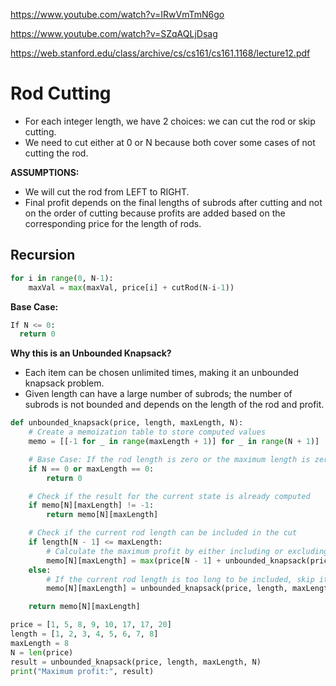 https://www.youtube.com/watch?v=IRwVmTmN6go

https://www.youtube.com/watch?v=SZqAQLjDsag

https://web.stanford.edu/class/archive/cs/cs161/cs161.1168/lecture12.pdf


# Rod Cutting

- For each integer length, we have 2 choices: we can cut the rod or skip cutting.
- We need to cut either at 0 or N because both cover some cases of not cutting the rod.

**ASSUMPTIONS:**
- We will cut the rod from LEFT to RIGHT.
- Final profit depends on the final lengths of subrods after cutting and not on the order of cutting because profits are added based on the corresponding price for the length of rods.

## Recursion

```python
for i in range(0, N-1):
    maxVal = max(maxVal, price[i] + cutRod(N-i-1))
```

**Base Case:**

```python
If N <= 0:
  return 0
```
**Why this is an Unbounded Knapsack?**
- Each item can be chosen unlimited times, making it an unbounded knapsack problem.
- Given length can have a large number of subrods; the number of subrods is not bounded and depends on the length of the rod and profit.

```python
def unbounded_knapsack(price, length, maxLength, N):
    # Create a memoization table to store computed values
    memo = [[-1 for _ in range(maxLength + 1)] for _ in range(N + 1)]

    # Base Case: If the rod length is zero or the maximum length is zero, the profit is zero.
    if N == 0 or maxLength == 0:
        return 0

    # Check if the result for the current state is already computed
    if memo[N][maxLength] != -1:
        return memo[N][maxLength]

    # Check if the current rod length can be included in the cut
    if length[N - 1] <= maxLength:
        # Calculate the maximum profit by either including or excluding the current rod length
        memo[N][maxLength] = max(price[N - 1] + unbounded_knapsack(price, length, maxLength - length[N - 1], N), unbounded_knapsack(price, length, maxLength, N - 1))
    else:
        # If the current rod length is too long to be included, skip it
        memo[N][maxLength] = unbounded_knapsack(price, length, maxLength, N - 1)

    return memo[N][maxLength]

price = [1, 5, 8, 9, 10, 17, 17, 20]
length = [1, 2, 3, 4, 5, 6, 7, 8]
maxLength = 8
N = len(price)
result = unbounded_knapsack(price, length, maxLength, N)
print("Maximum profit:", result)
```

 